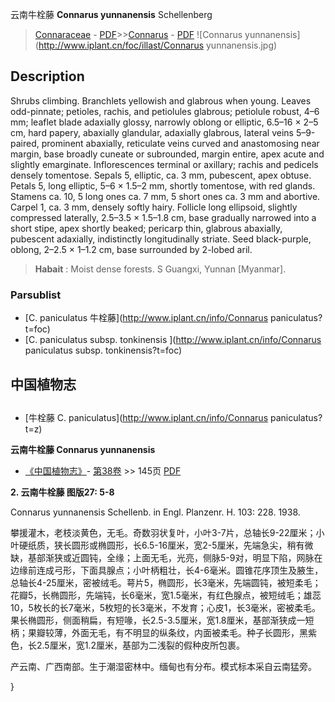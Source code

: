 云南牛栓藤 **Connarus yunnanensis** Schellenberg

> [Connaraceae](http://www.iplant.cn/info/Connaraceae?t=foc) - [PDF](http://www.iplant.cn/foc/pdf/Connaraceae.pdf)>>[Connarus](http://www.iplant.cn/info/Connarus?t=foc) - [PDF](http://www.iplant.cn/foc/pdf/Connarus.pdf)
![Connarus yunnanensis](http://www.iplant.cn/foc/illast/Connarus yunnanensis.jpg)

## Description

Shrubs climbing. Branchlets yellowish and glabrous when young. Leaves odd-pinnate; petioles, rachis, and petiolules glabrous; petiolule robust, 4–6 mm; leaflet blade adaxially glossy, narrowly oblong or elliptic, 6.5–16 × 2–5 cm, hard papery, abaxially glandular, adaxially glabrous, lateral veins 5–9-paired, prominent abaxially, reticulate veins curved and anastomosing near margin, base broadly cuneate or subrounded, margin entire, apex acute and slightly emarginate. Inflorescences terminal or axillary; rachis and pedicels densely tomentose. Sepals 5, elliptic, ca. 3 mm, pubescent, apex obtuse. Petals 5, long elliptic, 5–6 × 1.5–2 mm, shortly tomentose, with red glands. Stamens ca. 10, 5 long ones ca. 7 mm, 5 short ones ca. 3 mm and abortive. Carpel 1, ca. 3 mm, densely softly hairy. Follicle long ellipsoid, slightly compressed laterally, 2.5–3.5 × 1.5–1.8 cm, base gradually narrowed into a short stipe, apex shortly beaked; pericarp thin, glabrous abaxially, pubescent adaxially, indistinctly longitudinally striate. Seed black-purple, oblong, 2–2.5 × 1–1.2 cm, base surrounded by 2-lobed aril.

> **Habait** : 
> Moist dense forests.  S Guangxi, Yunnan [Myanmar].

### Parsublist

* [C.  paniculatus  牛栓藤](http://www.iplant.cn/info/Connarus paniculatus?t=foc)
* [C.  paniculatus subsp. tonkinensis  ](http://www.iplant.cn/info/Connarus paniculatus subsp. tonkinensis?t=foc)

## 中国植物志

## 
* [牛栓藤  C.  paniculatus](http://www.iplant.cn/info/Connarus paniculatus?t=z)

**云南牛栓藤 Connarus yunnanensis**

* [《中国植物志》](http://www.iplant.cn/frps)- [第38卷](http://www.iplant.cn/frps/vol/38) >> 145页 [PDF](http://www.iplant.cn/frps/pdf/38/145.PDF)

**2. 云南牛栓藤 图版27: 5-8**

Connarus yunnanensis Schellenb. in Engl. Planzenr. H. 103: 228. 1938.

攀援灌木，老枝淡黄色，无毛。奇数羽状复叶，小叶3-7片，总轴长9-22厘米；小叶硬纸质，狭长圆形或椭圆形，长6.5-16厘米，宽2-5厘米，先端急尖，稍有微缺，基部渐狭或近圆钝，全缘；上面无毛，光亮，侧脉5-9对，明显下陷，网脉在边缘前连成弓形，下面具腺点；小叶柄粗壮，长4-6毫米。圆锥花序顶生及腋生，总轴长4-25厘米，密被绒毛。萼片5，椭圆形，长3毫米，先端圆钝，被短柔毛；花瓣5，长椭圆形，先端钝，长6毫米，宽1.5毫米，有红色腺点，被短绒毛；雄蕊10，5枚长的长7毫米，5枚短的长3毫米，不发育；心皮1，长3毫米，密被柔毛。果长椭圆形，侧面稍扁，有短喙，长2.5-3.5厘米，宽1.8厘米，基部渐狭成一短柄；果瓣较薄，外面无毛，有不明显的纵条纹，内面被柔毛。种子长圆形，黑紫色，长2.5厘米，宽1.2厘米，基部为二浅裂的假种皮所包裹。

产云南、广西南部。生于潮湿密林中。缅甸也有分布。模式标本采自云南猛旁。

}